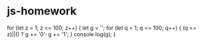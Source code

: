 # js-homework

for (let z = 1; z <= 100; z++) {
    let g = '';
    for (let q = 1; q <= 100; q++) {
        (q == z)||() ? g += '0': g += '1';
    }
    console.log(g);
}

